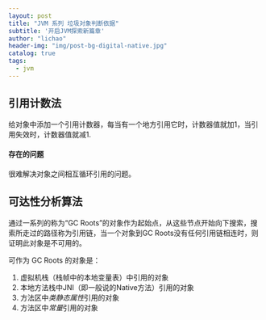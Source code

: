 ```yaml
---
layout: post
title: "JVM 系列 垃圾对象判断依据"
subtitle: '开启JVM探索新篇章'
author: "lichao"
header-img: "img/post-bg-digital-native.jpg"
catalog: true
tags:
  - jvm
---
```



## 引用计数法
给对象中添加一个引用计数器，每当有一个地方引用它时，计数器值就加1，当引用失效时，计数器值就减1.

#### 存在的问题
很难解决对象之间相互循环引用的问题。

## 可达性分析算法
通过一系列的称为“GC Roots”的对象作为起始点，从这些节点开始向下搜索，搜索所走过的路径称为引用链，当一个对象到GC Roots没有任何引用链相连时，则证明此对象是不可用的。

可作为 GC Roots 的对象是：
1. 虚拟机栈（栈帧中的本地变量表）中引用的对象
2. 本地方法栈中JNI（即一般说的Native方法）引用的对象
3. 方法区中*类静态属性*引用的对象
4. 方法区中*常量*引用的对象
